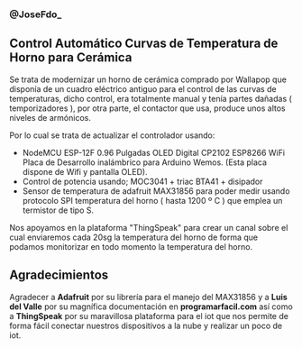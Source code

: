 
### @JoseFdo_

##  Control Automático Curvas de Temperatura de Horno para Cerámica
Se trata de modernizar un horno de cerámica comprado por Wallapop que disponía de un cuadro eléctrico antiguo para el control de las curvas de temperaturas, dicho control, era totalmente manual y tenía partes dañadas ( temporizadores ), por otra parte, el contactor que usa, produce unos altos niveles de armónicos.

Por lo cual se trata de actualizar el controlador usando:

- NodeMCU ESP-12F 0.96 Pulgadas OLED Digital CP2102 ESP8266 WiFi Placa de Desarrollo inalámbrico para Arduino Wemos. (Esta placa dispone de Wifi y pantalla OLED).
- Control de potencia usando; MOC3041 + triac BTA41 + disipador
- Sensor de temperatura de adafruit MAX31856 para poder medir usando protocolo SPI temperatura del horno ( hasta 1200 º C ) que emplea un termistor de tipo S.

Nos apoyamos en la plataforma "ThingSpeak" para crear un canal sobre el cual enviaremos cada 20sg la temperatura del horno de forma que podamos monitorizar en todo momento la temperatura del horno.

## Agradecimientos  

Agradecer a <b>Adafruit</b> por su librería para el manejo del MAX31856 y a <b>Luis del Valle</b> por su magnífica documentación en <b>programarfacil.com</b> así como a <b>ThingSpeak</b> por su maravillosa plataforma para el iot que nos permite de forma fácil conectar nuestros dispositivos a la nube y realizar un poco de iot.
